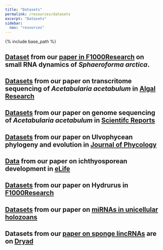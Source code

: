 ```yaml
---
title: "Datasets"
permalink: /resources/datasets
excerpt: "Datasets"
sidebar:
  nav: "resources"
---
```


{% include base_path %}

## [Dataset](https://www.ebi.ac.uk/ena/browser/view/PRJEB55646) from our [paper in F1000Research](https://f1000research.com/articles/12-542/v1) on small RNA dynamics of *Sphaeroforma arctica*.  

## [Datasets](https://www.ebi.ac.uk/ena/browser/view/PRJEB40460) from our paper on transcritome sequencing of *Acetabularia acetabulum* in [Algal Research](https://www.sciencedirect.com/science/article/pii/S2211926421002599)

## [Datasets](https://www.ebi.ac.uk/ena/browser/view/PRJEB40379) from our paper on genome sequencing of *Acetabularia acetabulum* in [Scientifc Reports](https://www.nature.com/articles/s41598-021-92092-4)

## [Datasets](/resources/datasets/JPY_2021) from our paper on Ulvophycean phylogeny and evolution in [Journal of Phycology](https://onlinelibrary.wiley.com/doi/abs/10.1111/jpy.13168)

## [Data](/resources/datasets/eLife_2019) from our paper on ichthyosporean development in [eLife](https://elifesciences.org/articles/49801)

## [Datasets](/resources/datasets/F1000Research) from our paper on Hydrurus in [F1000Research](https://f1000research.com/articles/8-401/v1)

## [Datasets](/resources/datasets/current_biology) from our paper on [miRNAs in unicellular holozoans](https://www.cell.com/current-biology/fulltext/S0960-9822(18)31063-7#%20)

## Datasets from our [paper on sponge lincRNAs](http://rspb.royalsocietypublishing.org/content/282/1821/20151746) are on [Dryad](http://datadryad.org/resource/doi:10.5061/dryad.v83fj)
